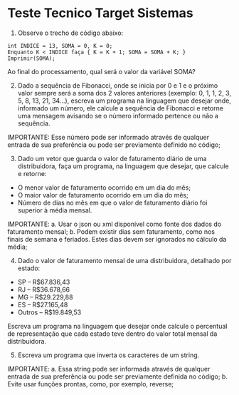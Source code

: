 # Teste Tecnico Target Sistemas 

1) Observe o trecho de código abaixo:

~~~
int INDICE = 13, SOMA = 0, K = 0; 
Enquanto K < INDICE faça { K = K + 1; SOMA = SOMA + K; }
Imprimir(SOMA);
~~~

Ao final do processamento, qual será o valor da variável SOMA? 

2) Dado a sequência de Fibonacci, onde se inicia por 0 e 1 e o próximo valor sempre será a soma dos 2 valores anteriores (exemplo: 0, 1, 1, 2, 3, 5, 8, 13, 21, 34...), escreva um programa na linguagem que desejar onde, informado um número, ele calcule a sequência de Fibonacci e retorne uma mensagem avisando se o número informado pertence ou não a sequência. 

IMPORTANTE: Esse número pode ser informado através de qualquer entrada de sua preferência ou pode ser previamente definido no código; 

3) Dado um vetor que guarda o valor de faturamento diário de uma distribuidora, faça um programa, na linguagem que desejar, que calcule e retorne: 

* O menor valor de faturamento ocorrido em um dia do mês; 
* O maior valor de faturamento ocorrido em um dia do mês; 
* Número de dias no mês em que o valor de faturamento diário foi superior à média mensal. 

IMPORTANTE: 
a. Usar o json ou xml disponível como fonte dos dados do faturamento mensal; 
b. Podem existir dias sem faturamento, como nos finais de semana e feriados. Estes dias devem ser ignorados no cálculo da média; 

4) Dado o valor de faturamento mensal de uma distribuidora, detalhado por estado: 

* SP – R$67.836,43 
* RJ – R$36.678,66 
* MG – R$29.229,88 
* ES – R$27.165,48 
* Outros – R$19.849,53 

Escreva um programa na linguagem que desejar onde calcule o percentual de representação que cada estado teve dentro do valor total mensal da distribuidora.  

5) Escreva um programa que inverta os caracteres de um string. 

IMPORTANTE: 
a. Essa string pode ser informada através de qualquer entrada de sua preferência ou pode ser previamente definida no código; 
b. Evite usar funções prontas, como, por exemplo, reverse;

